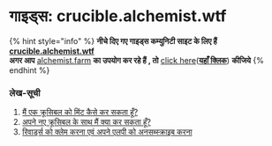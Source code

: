 # गाइड्स: crucible.alchemist.wtf

{% hint style="info" %}
**नीचे दिए गए गाइड्स कम्युनिटी साइट के लिए हैं**  [**crucible.alchemist.wtf**](https://crucible.alchemist.wtf/)  
**अगर आप** [alchemist.farm](https://alchemist.farm/) **का उपयोग कर रहे हैं , तो** [click here](../guides-alchemist.farm/)\([**यहाँ क्लिक**](https://crucible.alchemist.wtf/)\) **कीजिये**
{% endhint %}

### **लेख-सूची**

1. [मैं एक क्रूसिबल को मिंट कैसे कर सकता हूँ?](how-do-i-mint-a-crucible.md)
2. [अपने नए क्रूसिबल के साथ मैं क्या कर सकता हूँ?](what-can-i-do-with-my-new-crucible.md)
3. [रिवार्ड्स को क्लेम करना एवं अपने एलपी को अनसब्स्क्राइब करना](claiming-rewards-and-unsubscribing-your-lp.md)

